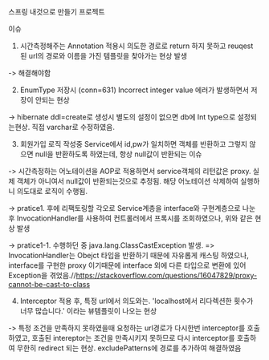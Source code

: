 스프링 내것으로 만들기 프로젝트


이슈


1. 시간측정해주는 Annotation 적용시 의도한 경로로 return 하지 못하고 reuqest 된 url의 경로와 이름을 가진 템플릿을 찾아가는 현상 발생

-> 해결해야함

2. EnumType 저장시 (conn=631) Incorrect integer value 에러가 발생하면서 저장이 안되는 현상

-> hibernate ddl=create로 생성시 별도의 설정이 없으면 db에 Int type으로 설정되는현상. 직접 varchar로 수정하였음.

3. 회원가입 로직 작성중 Service에서 id,pw가 일치하면 객체를 반환하고 그렇지 않으면 null을 반환하도록 하였는데, 항상 null값이 반환되는 이슈

-> 시간측정하는 어노테이션을 AOP로 적용하면서 service객체의 리턴값은 proxy. 실제 객체가 아니여서 null값이 반환되는것으로 추정됨. 해당 어노테이션 삭제하여 실행하니 의도대로 로직이 수행됨.

-> pratice1. 후에 리팩토링할 각오로 Service계층을 interface와 구현계층으로 나눈 후 InvocationHandler를 사용하여 컨트롤러에서 프록시를 조회하였으나, 위와 같은 현상 발생

-> pratice1-1. 수행하던 중 java.lang.ClassCastException 발생. => InvocationHandler는 Obejct 타입을 반환하기 때문에 자유롭게 캐스팅 하였으나, interface를 구현한 proxy 이기때문에 interface 외에 다른 타입으로 변환에 있어 Exception을 겪었음.//https://stackoverflow.com/questions/16047829/proxy-cannot-be-cast-to-class


4. Interceptor 적용 후, 특정 url에서 의도와는. 'localhost에서 리다렉션한 횟수가 너무 많습니다.' 이라는 뷰템플릿이 나오는 현상

-> 특정 조건을 만족하지 못하였을때 요청하는 url경로가 다시한번 interceptor를 호출하였고, 호출된 intereptor는 조건을 만족시키지 못하므로 다시 interceptor를 호출하여 무한히 redirect 되는 현상. excludePatterns에 경로를 추가하여 해결하였음
